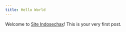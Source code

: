 ```yaml
---
title: Hello World
---
```

Welcome to [Site Indosechax](https://instagram.com/indosechax)! This is your very first post.
